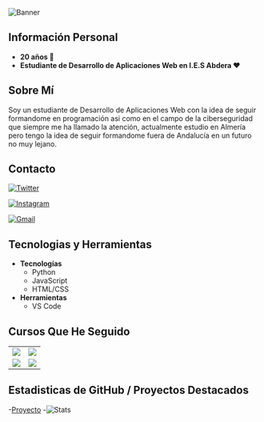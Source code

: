 ![Banner](https://i.imgur.com/GDqFlfV.png)
## Información Personal
- **20 años :rocket:** 
- **Estudiante de Desarrollo de Aplicaciones Web en I.E.S Abdera :heart:**

## Sobre Mí
Soy un estudiante de Desarrollo de Aplicaciones Web con la idea de seguir formandome en programación asi como en el campo de la ciberseguridad que siempre me ha llamado la atención, actualmente estudio en Almería pero tengo la idea de seguir formandome fuera de Andalucía en un futuro no muy lejano.

## Contacto
[![Twitter](https://img.shields.io/badge/Twitter-@ismael_GRMY-1DA1F2?style=for-the-badge&logo=twitter&logoColor=white&labelColor=101010)](https://twitter.com/ismael_GRMY)
  
[![Instagram](https://img.shields.io/badge/Instagram-@ismael_bnk-E4405F?style=for-the-badge&logo=instagram&logoColor=white&labelColor=101010)](https://instagram.com/ismael_bnk)

[![Gmail](https://img.shields.io/badge/Gmail-ismaelarchi@gmail.com-E4405F?style=for-the-badge&logo=gmail&logoColor=white&labelColor=101010)]()

## Tecnologias y Herramientas
- **Tecnologías**
    - Python
    - JavaScript
    - HTML/CSS
- **Herramientas**
    - VS Code
## Cursos Que He Seguido
<table>
  <tr>
    <td>
        <a href="https://youtu.be/_y9qQZXE24A">
        <img src="http://i3.ytimg.com/vi/_y9qQZXE24A/maxresdefault.jpg">
        </a>
    </td>
    <td>
        <a href="https://youtu.be/Kp4Mvapo5kc">
        <img src="http://i3.ytimg.com/vi/Kp4Mvapo5kc/maxresdefault.jpg">
        </a>
    </td>
  </tr>
  <tr>
    <td>
        <a href="https://youtu.be/3GymExBkKjE">
        <img src="http://i3.ytimg.com/vi/3GymExBkKjE/maxresdefault.jpg">
        </a>
    </td>
    <td>
        <a href="https://youtu.be/zFbTXe1yFGA">
        <img src="http://i3.ytimg.com/vi/zFbTXe1yFGA/maxresdefault.jpg">
        </a>
    </td>
  </tr>
</table>

## Estadisticas de GitHub / Proyectos Destacados 

-[Proyecto](https://github.com/Ismael3011/programacion)
-![Stats](https://github.com/Ismael3011?tab=stars)

